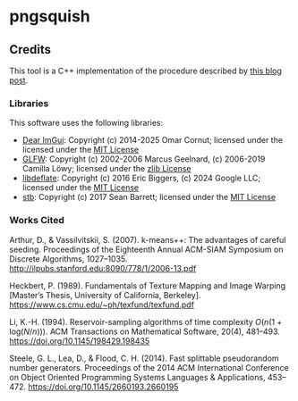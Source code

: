 # pngsquish

## Credits

This tool is a C++ implementation of the procedure described by [this blog post](https://mzucker.github.io/2016/09/20/noteshrink.html).

### Libraries

This software uses the following libraries:

- [Dear ImGui](https://github.com/ocornut/imgui): Copyright (c) 2014-2025 Omar Cornut; licensed under the licensed under the [MIT License](https://github.com/ocornut/imgui/blob/master/LICENSE.txt)
- [GLFW](https://www.glfw.org/): Copyright (c) 2002-2006 Marcus Geelnard, (c) 2006-2019 Camilla Löwy; licensed under the [zlib License](https://github.com/glfw/glfw/blob/master/LICENSE.md)
- [libdeflate](https://github.com/ebiggers/libdeflate): Copyright (c) 2016 Eric Biggers, (c) 2024 Google LLC; licensed under the [MIT License](https://github.com/ebiggers/libdeflate/blob/master/COPYING)
- [stb](https://github.com/nothings/stb): Copyright (c) 2017 Sean Barrett; licensed under the [MIT License](https://github.com/nothings/stb/blob/master/LICENSE)

### Works Cited

Arthur, D., & Vassilvitskii, S. (2007). k-means++: The advantages of careful seeding. Proceedings of the Eighteenth Annual ACM-SIAM Symposium on Discrete Algorithms, 1027–1035. http://ilpubs.stanford.edu:8090/778/1/2006-13.pdf

Heckbert, P. (1989). Fundamentals of Texture Mapping and Image Warping [Master’s Thesis, University of California, Berkeley]. https://www.cs.cmu.edu/~ph/texfund/texfund.pdf

Li, K.-H. (1994). Reservoir-sampling algorithms of time complexity *O*(*n*(1 + log(*N*/*n*))). ACM Transactions on Mathematical Software, 20(4), 481–493. https://doi.org/10.1145/198429.198435

Steele, G. L., Lea, D., & Flood, C. H. (2014). Fast splittable pseudorandom number generators. Proceedings of the 2014 ACM International Conference on Object Oriented Programming Systems Languages & Applications, 453–472. https://doi.org/10.1145/2660193.2660195
